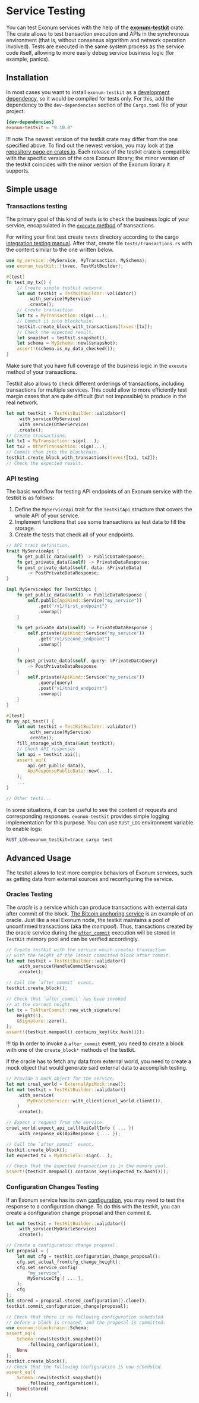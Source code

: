 # Service Testing

You can test Exonum services with the help of the [**exonum-testkit**][exonum-testkit]
crate. The crate allows to test transaction execution and APIs in the synchronous
environment (that is, without consensus algorithm and network operation involved).
Tests are executed in the same system process as the service code itself, allowing
to more easily debug service business logic (for example, panics).

## Installation

In most cases you want to install `exonum-testkit` as a [development dependency][dev-dep],
so it would be compiled for tests only. For this, add the dependency
to the `dev-dependencies` section of the `Cargo.toml` file of your project:

```toml
[dev-dependencies]
exonum-testkit = "0.10.0"
```

!!! note
    The newest version of the testkit crate may differ from the one specified above.
    To find out the newest version, you may look at [the repository page on crates.io][exonum-testkit].
    Each release of the testkit crate is compatible with the specific version
    of the core Exonum library; the minor version of the testkit coincides
    with the minor version of the Exonum library it supports.

## Simple usage

### Transactions testing

The primary goal of this kind of tests is to check the business logic of your service,
encapsulated in the [`execute` method][Transaction.execute] of transactions.

For writing your first test create `tests` directory according to the cargo
[integration testing manual][integration-tests].
After that, create file `tests/transactions.rs` with the content similar
to the one written below.

```rust
use my_service::{MyService, MyTransaction, MySchema};
use exonum_testkit::{txvec, TestKitBuilder};

#[test]
fn test_my_tx() {
    // Create simple testkit network.
    let mut testkit = TestKitBuilder::validator()
        .with_service(MyService)
        .create();
    // Create transaction.
    let tx = MyTransaction::sign(...);
    // Commit it into blockchain.
    testkit.create_block_with_transactions(txvec![tx]);
    // Check the expected result.
    let snapshot = testkit.snapshot();
    let schema = MySchema::new(&snapshot);
    assert!(schema.is_my_data_checked());
}
```

Make sure that you have full coverage of the business logic in the `execute` method
of your transactions.

Testkit also allows to check different orderings of transactions, including transactions
for multiple services. This could allow to more efficiently test margin cases
that are quite difficult (but not impossible) to produce in the real network.

```rust
let mut testkit = TestKitBuilder::validator()
    .with_service(MyService)
    .with_service(OtherService)
    .create();
// Create transactions.
let tx1 = MyTransaction::sign(...);
let tx2 = OtherTransaction::sign(...);
// Commit them into the blockchain.
testkit.create_block_with_transactions(txvec![tx1, tx2]);
// Check the expected result.
```

### API testing

The basic workflow for testing API endpoints of an Exonum service
with the testkit is as follows:

1. Define the `MyServiceApi` trait for the `TestKitApi` structure that covers
  the whole API of your service.
2. Implement functions that use some transactions as test data to fill the storage.
3. Create the tests that check all of your endpoints.

```rust
// API trait definition.
trait MyServiceApi {
    fn get_public_data(&self) -> PublicDataResponse;
    fn get_private_data(&self) -> PrivateDataResponse;
    fn post_private_data(&self, data: &PrivateData)
        -> PostPrivateDataResponse;
}

impl MyServiceApi for TestKitApi {
    fn get_public_data(&self) -> PublicDataResponse {
        self.public(ApiKind::Service("my_service"))
            .get("/v1/first_endpoint")
            .unwrap()
    }

    fn get_private_data(&self) -> PrivateDataResponse {
        self.private(ApiKind::Service("my_service"))
            .get("/v1/second_endpoint")
            .unwrap()
    }

    fn post_private_data(&self, query: &PrivateDataQuery)
        -> PostPrivateDataResponse
    {
        self.private(ApiKind::Service("my_service"))
            .query(query)
            .post("v1/third_endpoint")
            .unwrap()
    }
}

#[test]
fn my_api_test() {
    let mut testkit = TestKitBuilder::validator()
        .with_service(MyService)
        .create();
    fill_storage_with_data(&mut testkit);
    // Check API responses
    let api = testkit.api();
    assert_eq!(
        api.get_public_data(),
        ApiResponsePublicData::new(...),
    );
    ...
}

// Other tests...
```

In some situations, it can be useful to see the content of requests and
corresponding responses. `exonum-testkit` provides simple logging
implementation for this purpose.
You can use `RUST_LOG` environment variable to enable logs:

```sh
RUST_LOG=exonum_testkit=trace cargo test
```

## Advanced Usage

The testkit allows to test more complex behaviors of Exonum services,
such as getting data from external sources and reconfiguring the service.

### Oracles Testing

The *oracle* is a service which can produce transactions
with external data after commit of the block.
[The Bitcoin anchoring service](bitcoin-anchoring.md) is an example of an oracle.
Just like a real Exonum node, the testkit maintains a pool of unconfirmed transactions
(aka the *mempool*). Thus, transactions created by the oracle service
during the [`after_commit`][Service.after_commit] execution
will be stored in `TestKit` memory pool and can be verified accordingly.

```rust
// Create testkit with the service which creates transaction
// with the height of the latest committed block after commit.
let mut testkit = TestKitBuilder::validator()
    .with_service(HandleCommitService)
    .create();

// Call the `after_commit` event.
testkit.create_block();

// Check that `after_commit` has been invoked
// at the correct height.
let tx = TxAfterCommit::new_with_signature(
    Height(1),
    &Signature::zero(),
);
assert!(testkit.mempool().contains_key(&tx.hash()));
```

!!! tip
    In order to invoke a `after_commit` event, you need to create a block
    with one of the `create_block*` methods of the testkit.

If the oracle has to fetch any data from external world, you need to create
a mock object that would generate said external data to accomplish testing.

```rust
// Provide a mock object for the service.
let mut cruel_world = ExternalApiMock::new();
let mut testkit = TestKitBuilder::validator()
    .with_service(
        MyOracleService::with_client(cruel_world.client()),
    )
    .create();

// Expect a request from the service.
cruel_world.expect_api_call(ApiCallInfo { ... })
    .with_response_ok(ApiResponse { ... });

// Call the `after_commit` event.
testkit.create_block();
let expected_tx = MyOracleTx::sign(...);

// Check that the expected transaction is in the memory pool.
assert!(testkit.mempool().contains_key(&expected_tx.hash()));
```

### Configuration Changes Testing

If an Exonum service has its own [configuration][service-config],
you may need to test the response to a configuration change.
To do this with the testkit, you can create a configuration change proposal
and then commit it.

```rust
let mut testkit = TestKitBuilder::validator()
    .with_service(MyOracleService)
    .create();

// Create a configuration change proposal.
let proposal = {
    let mut cfg = testkit.configuration_change_proposal();
    cfg.set_actual_from(cfg_change_height);
    cfg.set_service_config(
        "my_service",
        MyServiceCfg { ... },
    );
    cfg
};
let stored = proposal.stored_configuration().clone();
testkit.commit_configuration_change(proposal);

// Check that there is no following configuration scheduled
// before a block is created, and the proposal is committed.
use exonum::blockchain::Schema;
assert_eq!(
    Schema::new(&testkit.snapshot())
        .following_configuration(),
    None
);
testkit.create_block();
// Check that the following configuration is now scheduled.
assert_eq!(
    Schema::new(&testkit.snapshot())
        .following_configuration(),
    Some(stored)
);
```

[exonum-testkit]: https://crates.io/crates/exonum-testkit
[dev-dep]: http://doc.crates.io/specifying-dependencies.html#development-dependencies
[Transaction.execute]: ../architecture/transactions.md#execute
[integration-tests]: https://doc.rust-lang.org/book/second-edition/ch11-03-test-organization.html#integration-tests
[exonum-btc-anchoring]: https://github.com/exonum/exonum-btc-anchoring
[Service.after_commit]: ../architecture/services.md#commit-handler
[service-config]: ../architecture/services.md#configuration

